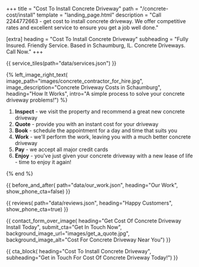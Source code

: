 +++
title = "Cost To Install Concrete Driveway"
path = "/concrete-cost/install"
template = "landing_page.html"
description = "Call 2244772663 - get cost to install concrete driveway. We offer competitive rates and excellent service to ensure you get a job well done."

[extra]
heading = "Cost To Install Concrete Driveway"
subheading = "Fully Insured. Friendly Service. Based in Schaumburg, IL. Concrete Driveways. Call Now."
+++

{{ service_tiles(path="data/services.json") }}

{% left_image_right_text(
     image_path="images/concrete_contractor_for_hire.jpg",
     image_description="Concrete Driveway Costs in Schaumburg",
     heading="How It Works",
     intro="A simple process to solve your concrete driveway problems!") %}

1. **Inspect** - we visit the property and recommend a great new concrete driveway
2. **Quote** - provide you with an instant cost for your driveway
3. **Book** - schedule the appointment for a day and time that suits you
4. **Work** - we'll perform the work, leaving you with a much better concrete driveway
5. **Pay** - we accept all major credit cards
6. **Enjoy** - you've just given your concrete driveway with a new lease of life - time to enjoy it again!

{% end %}

{{ before_and_after(
     path="data/our_work.json",
     heading="Our Work",
     show_phone_cta=false) }}

{{ reviews(
     path="data/reviews.json",
     heading="Happy Customers",
     show_phone_cta=true) }}

{{ contact_form_over_image(
     heading="Get Cost Of Concrete Driveway Install Today",
     submit_cta="Get In Touch Now",
     background_image_url="images/get_a_quote.jpg",
     background_image_alt="Cost For Concrete Driveway Near You") }}

{{ cta_block(
     heading="Cost To Install Concrete Driveway",
     subheading="Get in Touch For Cost Of Concrete Driveway Today!") }}